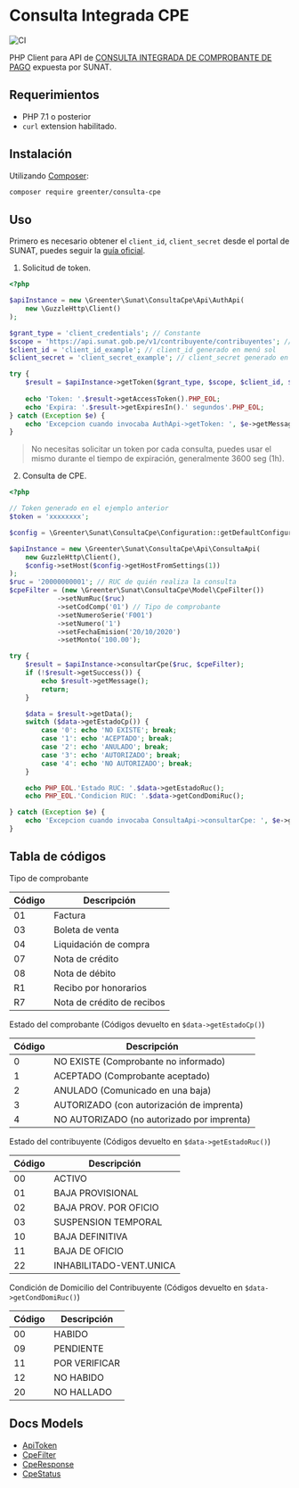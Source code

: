 # Consulta Integrada CPE

![CI](https://github.com/thegreenter/consulta-cpe/workflows/CI/badge.svg)

PHP Client para API de [CONSULTA INTEGRADA DE COMPROBANTE DE PAGO](https://orientacion.sunat.gob.pe/images/imagenes/contenido/comprobantes/Manual-de-Consulta-Integrada-de-Comprobante-de-Pago-por-ServicioWEB.pdf) expuesta por SUNAT. 

## Requerimientos

- PHP 7.1 o posterior
- `curl` extension habilitado.

## Instalación

Utilizando [Composer](http://getcomposer.org/):

```bash
composer require greenter/consulta-cpe
```

## Uso

Primero es necesario obtener el `client_id`, `client_secret` desde el portal de SUNAT, puedes seguir la [guía oficial](https://orientacion.sunat.gob.pe/images/imagenes/contenido/comprobantes/Manual-de-Consulta-Integrada-de-Comprobante-de-Pago-por-ServicioWEB.pdf).

1. Solicitud de token.

```php
<?php

$apiInstance = new \Greenter\Sunat\ConsultaCpe\Api\AuthApi(
    new \GuzzleHttp\Client()
);

$grant_type = 'client_credentials'; // Constante
$scope = 'https://api.sunat.gob.pe/v1/contribuyente/contribuyentes'; // Constante
$client_id = 'client_id_example'; // client_id generado en menú sol
$client_secret = 'client_secret_example'; // client_secret generado en menú sol

try {
    $result = $apiInstance->getToken($grant_type, $scope, $client_id, $client_secret);
        
    echo 'Token: '.$result->getAccessToken().PHP_EOL;
    echo 'Expira: '.$result->getExpiresIn().' segundos'.PHP_EOL;
} catch (Exception $e) {
    echo 'Excepcion cuando invocaba AuthApi->getToken: ', $e->getMessage(), PHP_EOL;
}
```

> No necesitas solicitar un token por cada consulta, puedes usar el mismo durante el tiempo de expiración, generalmente 3600 seg (1h).

2. Consulta de CPE.

```php
<?php

// Token generado en el ejemplo anterior
$token = 'xxxxxxxx';

$config = \Greenter\Sunat\ConsultaCpe\Configuration::getDefaultConfiguration()->setAccessToken($token);

$apiInstance = new \Greenter\Sunat\ConsultaCpe\Api\ConsultaApi(
    new GuzzleHttp\Client(),
    $config->setHost($config->getHostFromSettings(1))
);
$ruc = '20000000001'; // RUC de quién realiza la consulta
$cpeFilter = (new \Greenter\Sunat\ConsultaCpe\Model\CpeFilter())
            ->setNumRuc($ruc)
            ->setCodComp('01') // Tipo de comprobante
            ->setNumeroSerie('F001')
            ->setNumero('1')
            ->setFechaEmision('20/10/2020')
            ->setMonto('100.00');

try {
    $result = $apiInstance->consultarCpe($ruc, $cpeFilter);
    if (!$result->getSuccess()) {
        echo $result->getMessage();
        return;
    }

    $data = $result->getData();
    switch ($data->getEstadoCp()) {
        case '0': echo 'NO EXISTE'; break;
        case '1': echo 'ACEPTADO'; break;
        case '2': echo 'ANULADO'; break;
        case '3': echo 'AUTORIZADO'; break;
        case '4': echo 'NO AUTORIZADO'; break;
    }

    echo PHP_EOL.'Estado RUC: '.$data->getEstadoRuc();
    echo PHP_EOL.'Condicion RUC: '.$data->getCondDomiRuc();

} catch (Exception $e) {
    echo 'Excepcion cuando invocaba ConsultaApi->consultarCpe: ', $e->getMessage(), PHP_EOL;
}
```

## Tabla de códigos

Tipo de comprobante

|Código | Descripción                |
|-------|----------------------------|
|01     | Factura                    |
|03     | Boleta de venta            |
|04     | Liquidación de compra      |
|07     | Nota de crédito            |
|08     | Nota de débito             |
|R1     | Recibo por honorarios      |
|R7     | Nota de crédito de recibos |

Estado del comprobante (Códigos devuelto en `$data->getEstadoCp()`)

Código | Descripción                           |
-------|---------------------------------------|
0 | NO EXISTE (Comprobante no informado) |
1 | ACEPTADO (Comprobante aceptado) |
2 | ANULADO (Comunicado en una baja) |
3 | AUTORIZADO (con autorización de imprenta) |
4 | NO AUTORIZADO (no autorizado por imprenta) |
 
Estado del contribuyente (Códigos devuelto en `$data->getEstadoRuc()`)

Código | Descripción                           |
-------|---------------------------------------|
00 | ACTIVO
01 | BAJA PROVISIONAL
02 | BAJA PROV. POR OFICIO
03 | SUSPENSION TEMPORAL
10 | BAJA DEFINITIVA
11 | BAJA DE OFICIO
22 | INHABILITADO-VENT.UNICA

Condición de Domicilio del Contribuyente (Códigos devuelto en `$data->getCondDomiRuc()`)

Código | Descripción                           |
-------|---------------------------------------|
00 | HABIDO
09 | PENDIENTE
11 | POR VERIFICAR
12 | NO HABIDO
20 | NO HALLADO

## Docs Models

 - [ApiToken](docs/Model/ApiToken.md)
 - [CpeFilter](docs/Model/CpeFilter.md)
 - [CpeResponse](docs/Model/CpeResponse.md)
 - [CpeStatus](docs/Model/CpeStatus.md)

